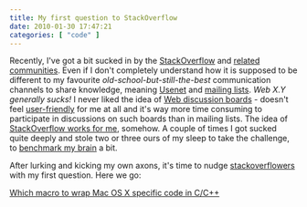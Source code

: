 ```yaml
---
title: My first question to StackOverflow
date: 2010-01-30 17:47:21
categories: [ "code" ]
---
```


Recently, I've got a bit sucked in by the [StackOverflow](http://www.stackoverflow.com) and [related communities](http://en.wikipedia.org/wiki/Stack_Overflow). Even if I don't completely understand how it is supposed to be different to my favourite _old-school-but-still-the-best_ communication channels to share knowledge, meaning [Usenet](http://en.wikipedia.org/wiki/Usenet) and [mailing lists](http://en.wikipedia.org/wiki/Mailing_list). _Web X.Y generally sucks!_ I never liked the idea of [Web discussion boards](http://en.wikipedia.org/wiki/Internet_forum) - doesn't feel [user-friendly](http://www.userfriendly.org/) for me at all and it's way more time consuming to participate in discussions on such boards than in mailing lists. The idea of [StackOverflow  works for me](http://http://stackoverflow.com/users/151641/mloskot), somehow. A couple of times I got sucked quite deeply and stole two or three ours of my sleep to take the challenge, to [benchmark my brain](http://www.brainbench.com/) a bit.


After lurking and kicking my own axons, it's time to nudge [stackoverflowers](http://www.johndcook.com/blog/2009/03/02/stackoverflow-reputation-statistics/) with my first question. Here we go:

[Which macro to wrap Mac OS X specific code in C/C++](http://stackoverflow.com/questions/2166483/which-macro-to-wrap-mac-os-x-specific-code-in-c-c)
